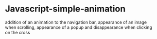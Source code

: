 # Javascript-simple-animation

addition of an animation to the navigation bar, appearance of an image when scrolling, appearance of a popup and disappearance when clicking on the cross
